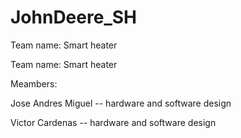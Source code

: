 # JohnDeere_SH


Team name: Smart heater

Team name: Smart heater


Meambers:

Jose Andres Miguel -- hardware and software design 

Victor Cardenas    -- hardware and software design

